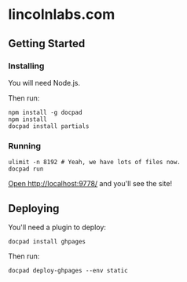 # lincolnlabs.com

## Getting Started

### Installing
You will need Node.js.

Then run:

    npm install -g docpad
    npm install
    docpad install partials

### Running
    
    ulimit -n 8192 # Yeah, we have lots of files now.
    docpad run

[Open http://localhost:9778/](http://localhost:9778/) and you'll see the site!

## Deploying

You'll need a plugin to deploy:

    docpad install ghpages

Then run:

    docpad deploy-ghpages --env static
